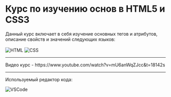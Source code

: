 <h1> Курс по изучению основ в HTML5 и CSS3</h1>

Данный курс включает в себя изучение основных тегов и атрибутов, описание свойств и значений следующих языков:<br>
<br>
![HTML](https://img.shields.io/badge/HTML5-18ba1e?style=for-the-badge&logo=html5&logoColor=white)
![CSS](https://img.shields.io/badge/CSS3-0062f5?style=for-the-badge&logo=css3&logoColor=white)
<br>
<hr>
Видео курс - https://www.youtube.com/watch?v=mU6anWqZJcc&t=18142s
<hr>
Используемый редактор кода:<br>

![VSCode](https://img.shields.io/badge/Visual_Studio_Code-128ae0?style=for-the-badge&logo=visual%20studio%20code&logoColor=white)
